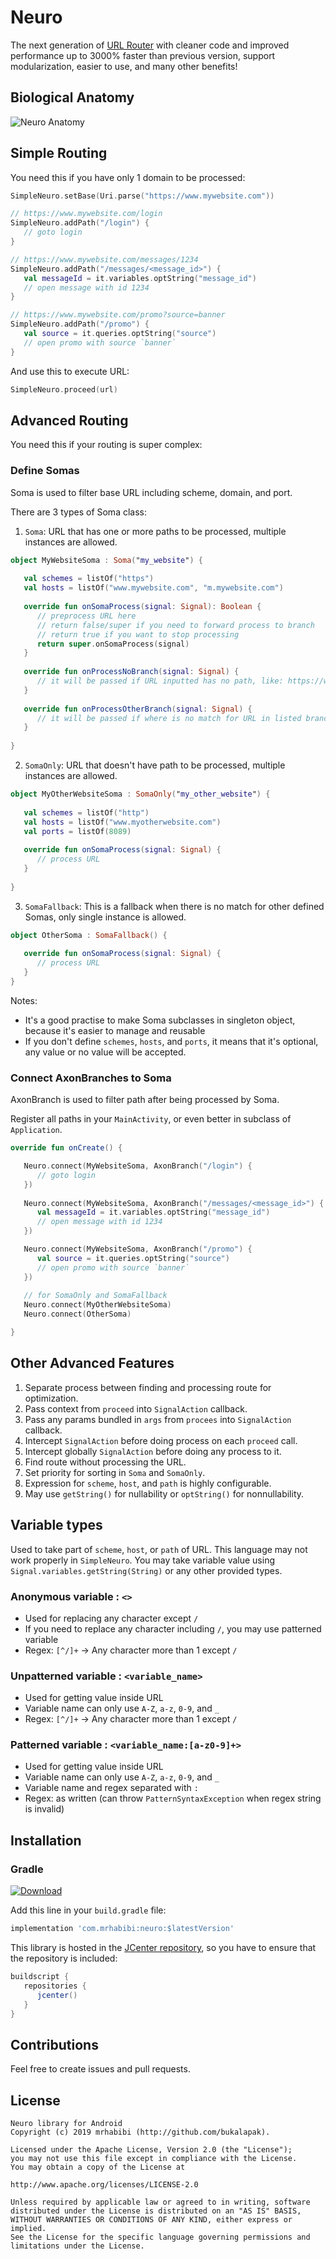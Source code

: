 # Neuro

The next generation of <a href="https://github.com/bukalapak/url-router">URL Router</a> with cleaner code and improved performance up to 3000% faster than previous version, support modularization, easier to use, and many other benefits!

## Biological Anatomy

![Neuro Anatomy](https://github.com/bukalapak/neuro/blob/master/images/neuron_anatomy.jpg)

## Simple Routing 

You need this if you have only 1 domain to be processed:

```kotlin
SimpleNeuro.setBase(Uri.parse("https://www.mywebsite.com"))

// https://www.mywebsite.com/login
SimpleNeuro.addPath("/login") {
   // goto login
}

// https://www.mywebsite.com/messages/1234
SimpleNeuro.addPath("/messages/<message_id>") {
   val messageId = it.variables.optString("message_id")
   // open message with id 1234
}

// https://www.mywebsite.com/promo?source=banner
SimpleNeuro.addPath("/promo") {
   val source = it.queries.optString("source")
   // open promo with source `banner`
}
```

And use this to execute URL:

```kotlin
SimpleNeuro.proceed(url)
```

## Advanced Routing

You need this if your routing is super complex:

### Define Somas

Soma is used to filter base URL including scheme, domain, and port.

There are 3 types of Soma class:

1. `Soma`: URL that has one or more paths to be processed, multiple instances are allowed.

```kotlin
object MyWebsiteSoma : Soma("my_website") {
   
   val schemes = listOf("https")
   val hosts = listOf("www.mywebsite.com", "m.mywebsite.com")
   
   override fun onSomaProcess(signal: Signal): Boolean {
      // preprocess URL here
      // return false/super if you need to forward process to branch
      // return true if you want to stop processing
      return super.onSomaProcess(signal)
   }
   
   override fun onProcessNoBranch(signal: Signal) {
      // it will be passed if URL inputted has no path, like: https://www.website.com
   }
   
   override fun onProcessOtherBranch(signal: Signal) {
      // it will be passed if where is no match for URL in listed branch, like: https://www.website.com/unlistedpath
   }
   
}
```

2. `SomaOnly`: URL that doesn't have path to be processed, multiple instances are allowed.

```kotlin
object MyOtherWebsiteSoma : SomaOnly("my_other_website") {
   
   val schemes = listOf("http")
   val hosts = listOf("www.myotherwebsite.com")
   val ports = listOf(8089)
   
   override fun onSomaProcess(signal: Signal) {
      // process URL
   }
  
}
```

3. `SomaFallback`: This is a fallback when there is no match for other defined Somas, only single instance is allowed.

```kotlin
object OtherSoma : SomaFallback() {
  
   override fun onSomaProcess(signal: Signal) {
      // process URL
   }
}
```

Notes:
- It's a good practise to make Soma subclasses in singleton object, because it's easier to manage and reusable
- If you don't define `schemes`, `hosts`, and `ports`, it means that it's optional, any value or no value will be accepted.

### Connect AxonBranches to Soma

AxonBranch is used to filter path after being processed by Soma.

Register all paths in your `MainActivity`, or even better in subclass of `Application`.

```kotlin
override fun onCreate() {

   Neuro.connect(MyWebsiteSoma, AxonBranch("/login") {
      // goto login
   })
   
   Neuro.connect(MyWebsiteSoma, AxonBranch("/messages/<message_id>") {
      val messageId = it.variables.optString("message_id")
      // open message with id 1234
   })

   Neuro.connect(MyWebsiteSoma, AxonBranch("/promo") {
      val source = it.queries.optString("source")
      // open promo with source `banner`
   })
   
   // for SomaOnly and SomaFallback
   Neuro.connect(MyOtherWebsiteSoma)
   Neuro.connect(OtherSoma)

}
```

## Other Advanced Features

1. Separate process between finding and processing route for optimization.
2. Pass context from `proceed` into `SignalAction` callback.
3. Pass any params bundled in `args` from `procees` into `SignalAction` callback.
4. Intercept `SignalAction` before doing process on each `proceed` call.
5. Intercept globally `SignalAction` before doing any process to it.
6. Find route without processing the URL.
7. Set priority for sorting in `Soma` and `SomaOnly`.
8. Expression for `scheme`, `host`, and `path` is highly configurable.
9. May use `getString()` for nullability or `optString()` for nonnullability.

## Variable types

Used to take part of `scheme`, `host`, or `path` of URL. This language may not work properly in `SimpleNeuro`. You may take variable value using `Signal.variables.getString(String)` or any other provided types.

### Anonymous variable : `<>`
- Used for replacing any character except `/`
- If you need to replace any character including `/`, you may use patterned variable
- Regex: `[^/]+` -> Any character more than 1 except `/`

### Unpatterned variable : `<variable_name>`
- Used for getting value inside URL
- Variable name can only use `A-Z`, `a-z`, `0-9`, and `_`
- Regex: `[^/]+` -> Any character more than 1 except `/`

### Patterned variable : `<variable_name:[a-z0-9]+>`
- Used for getting value inside URL
- Variable name can only use `A-Z`, `a-z`, `0-9`, and `_`
- Variable name and regex separated with `:`
- Regex: as written (can throw `PatternSyntaxException` when regex string is invalid)

## Installation

### Gradle

[ ![Download](https://api.bintray.com/packages/mrhabibi/maven/neuro/images/download.svg) ](https://bintray.com/mrhabibi/maven/neuro/_latestVersion)

Add this line in your `build.gradle` file:

```groovy
implementation 'com.mrhabibi:neuro:$latestVersion'
```

This library is hosted in the [JCenter repository](https://bintray.com/mrhabibi/maven), so you have to ensure that the repository is included:

```groovy
buildscript {
   repositories {
      jcenter()
   }
}
```

## Contributions

Feel free to create issues and pull requests.

## License

```
Neuro library for Android
Copyright (c) 2019 mrhabibi (http://github.com/bukalapak).

Licensed under the Apache License, Version 2.0 (the "License");
you may not use this file except in compliance with the License.
You may obtain a copy of the License at

http://www.apache.org/licenses/LICENSE-2.0

Unless required by applicable law or agreed to in writing, software
distributed under the License is distributed on an "AS IS" BASIS,
WITHOUT WARRANTIES OR CONDITIONS OF ANY KIND, either express or implied.
See the License for the specific language governing permissions and
limitations under the License.
```
